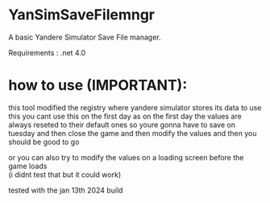 # YanSimSaveFilemngr
A basic Yandere Simulator Save File manager.

Requirements : .net 4.0

# how to use (IMPORTANT):
  this tool modified the registry where yandere simulator stores its data
  to use this you cant use this on the first day as on the first day the values
  are always reseted to their default ones
  so youre gonna have to save on tuesday and then close the game and then modify the values
  and then you should be good to go

  or you can also try to modify the values on a loading screen before the game loads <br>
  (i didnt test that but it could work)

tested with the jan 13th 2024 build
